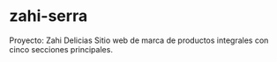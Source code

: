 # zahi-serra 
Proyecto: Zahi Delicias
Sitio web de marca de productos integrales con cinco secciones principales.
